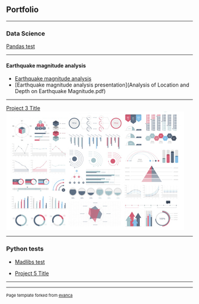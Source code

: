 ## Portfolio

---

### Data Science 

[Pandas test](/pandas.md)

---
#### Earthquake magnitude analysis

- [Earthquake magnitude analysis]()
- [Earthquake magnitude analysis presentation](Analysis of Location and Depth on Earthquake Magnitude.pdf)


---
[Project 3 Title](http://example.com/)
<img src="images/dummy_thumbnail.jpg?raw=true"/>

---

### Python tests

- [Madlibs test](/madlibs.md)

- [Project 5 Title](http://example.com/)

---




---
<p style="font-size:11px">Page template forked from <a href="https://github.com/evanca/quick-portfolio">evanca</a></p>
<!-- Remove above link if you don't want to attibute -->
